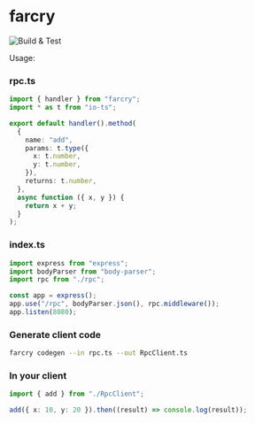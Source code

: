 # farcry

![Build & Test](https://github.com/farcry-ts/farcry/workflows/Build%20&%20Test/badge.svg)

Usage:

### rpc.ts

```typescript
import { handler } from "farcry";
import * as t from "io-ts";

export default handler().method(
  {
    name: "add",
    params: t.type({
      x: t.number,
      y: t.number,
    }),
    returns: t.number,
  },
  async function ({ x, y }) {
    return x + y;
  }
);
```

### index.ts

```typescript
import express from "express";
import bodyParser from "body-parser";
import rpc from "./rpc";

const app = express();
app.use("/rpc", bodyParser.json(), rpc.middleware());
app.listen(8080);
```

### Generate client code

```bash
farcry codegen --in rpc.ts --out RpcClient.ts
```

### In your client

```typescript
import { add } from "./RpcClient";

add({ x: 10, y: 20 }).then((result) => console.log(result));
```
